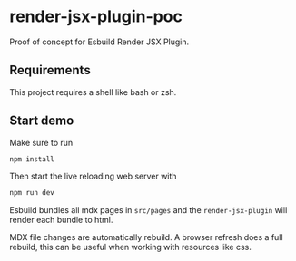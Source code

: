 # render-jsx-plugin-poc

Proof of concept for Esbuild Render JSX Plugin.

## Requirements

This project requires a shell like bash or zsh.

## Start demo

Make sure to run

```bash
npm install
```

Then start the live reloading web server with

```bash
npm run dev
```

Esbuild bundles all mdx pages in `src/pages` and the `render-jsx-plugin` will
render each bundle to html.

MDX file changes are automatically rebuild. A browser refresh does a full
rebuild, this can be useful when working with resources like css.
